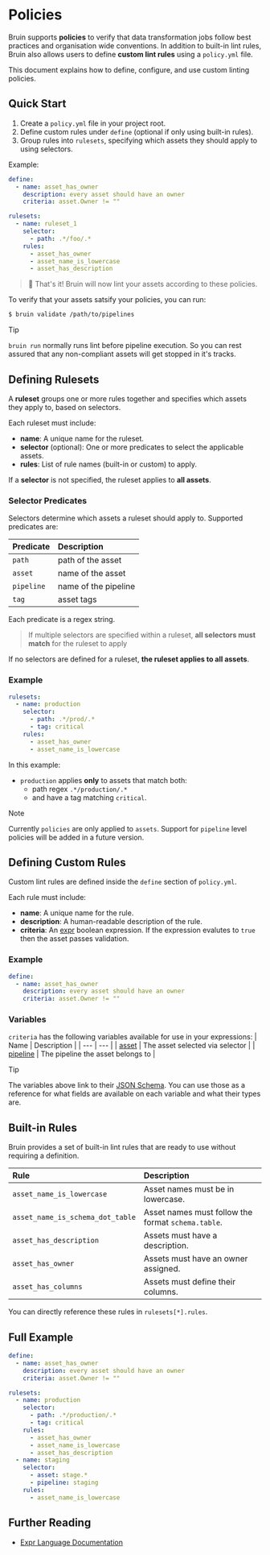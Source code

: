# Policies

Bruin supports **policies** to verify that data transformation jobs follow best practices and organisation wide conventions. In addition to built-in lint rules, Bruin also allows users to define **custom lint rules** using a `policy.yml` file.

This document explains how to define, configure, and use custom linting policies.

## Quick Start

1. Create a `policy.yml` file in your project root.
2. Define custom rules under `define` (optional if only using built-in rules).
3. Group rules into `rulesets`, specifying which assets they should apply to using selectors.

Example:

```yaml
define:
  - name: asset_has_owner
    description: every asset should have an owner
    criteria: asset.Owner != ""

rulesets:
  - name: ruleset_1
    selector:
      - path: .*/foo/.*
    rules:
      - asset_has_owner
      - asset_name_is_lowercase
      - asset_has_description
```

> 🚀 That's it! Bruin will now lint your assets according to these policies.

To verify that your assets satsify your policies, you can run:
```sh
$ bruin validate /path/to/pipelines
```

> [!tip]
> `bruin run` normally runs lint before pipeline execution. So you can rest assured that any non-compliant assets will get stopped in it's tracks.

## Defining Rulesets

A **ruleset** groups one or more rules together and specifies which assets they apply to, based on selectors.

Each ruleset must include:
- **name**: A unique name for the ruleset.
- **selector** (optional): One or more predicates to select the applicable assets.
- **rules**: List of rule names (built-in or custom) to apply.

If a **selector** is not specified, the ruleset applies to **all assets**.

### Selector Predicates

Selectors determine which assets a ruleset should apply to. Supported predicates are:

| Predicate | Description |
| :--- | :--- |
| `path` | path of the asset |
| `asset` | name of the asset |
| `pipeline` | name of the pipeline |
| `tag` | asset tags |

Each predicate is a regex string.

> If multiple selectors are specified within a ruleset, **all selectors must match** for the ruleset to apply

If no selectors are defined for a ruleset, **the ruleset applies to all assets**.

### Example

```yaml
rulesets:
  - name: production
    selector:
      - path: .*/prod/.*
      - tag: critical
    rules:
      - asset_has_owner
      - asset_name_is_lowercase
```

In this example:
- `production` applies **only** to assets that match both:
  - path regex `.*/production/.*`
  - and have a tag matching `critical`.

> [!note]
> Currently `policies` are only applied to `assets`. Support for `pipeline` level policies will be added in a future version.
## Defining Custom Rules

Custom lint rules are defined inside the `define` section of `policy.yml`.

Each rule must include:
- **name**: A unique name for the rule.
- **description**: A human-readable description of the rule.
- **criteria**: An [expr](https://expr-lang.org/) boolean expression. If the expression evalutes to `true` then the asset passes validation.

### Example

```yaml
define:
  - name: asset_has_owner
    description: every asset should have an owner
    criteria: asset.Owner != ""
```

### Variables

`criteria` has the following variables available for use in your expressions:
| Name | Description |
| ---  | --- |
| [asset](https://github.com/bruin-data/bruin-vscode/blob/1726eda362f29bf95f5ffc6b50addf8b63f2128b/schemas/yaml-assets-schema.json) | The asset selected via selector |
| [pipeline](https://github.com/bruin-data/bruin-vscode/blob/1726eda362f29bf95f5ffc6b50addf8b63f2128b/schemas/pipeline-schema.json) | The pipeline the asset belongs to |

> [!tip]
> The variables above link to their [JSON Schema](https://json-schema.org/). You can use those as a reference for what fields are available on each variable and
> what their types are.


## Built-in Rules

Bruin provides a set of built-in lint rules that are ready to use without requiring a definition.

| Rule | Description |
| :--- | :--- |
| `asset_name_is_lowercase` | Asset names must be in lowercase. |
| `asset_name_is_schema_dot_table` | Asset names must follow the format `schema.table`. |
| `asset_has_description` | Assets must have a description. |
| `asset_has_owner` | Assets must have an owner assigned. |
| `asset_has_columns` | Assets must define their columns. |

You can directly reference these rules in `rulesets[*].rules`.

## Full Example

```yaml
define:
  - name: asset_has_owner
    description: every asset should have an owner
    criteria: asset.Owner != ""

rulesets:
  - name: production
    selector:
      - path: .*/production/.*
      - tag: critical
    rules:
      - asset_has_owner
      - asset_name_is_lowercase
      - asset_has_description
  - name: staging
    selector:
      - asset: stage.*
      - pipeline: staging
    rules:
      - asset_name_is_lowercase
```


## Further Reading

- [Expr Language Documentation](https://expr-lang.org/)
